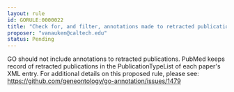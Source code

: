 ```yaml
---
layout: rule
id: GORULE:0000022
title: "Check for, and filter, annotations made to retracted publications"
proposer: "vanauken@caltech.edu"
status: Pending
---
```


GO should not include annotations to retracted publications.  PubMed keeps record of retracted publications in the PublicationTypeList
of each paper's XML entry.
For additional details on this proposed rule, please see: https://github.com/geneontology/go-annotation/issues/1479
